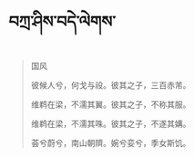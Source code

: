# བཀྲ་ཤིས་བདེ་ལེགས་
> 国风
> 
> 彼候人兮，何戈与祋。彼其之子，三百赤芾。
> 
> 维鹈在梁，不濡其翼。彼其之子，不称其服。
> 
> 维鹈在梁，不濡其咮。彼其之子，不遂其媾。
> 
> 荟兮蔚兮，南山朝隮。婉兮娈兮，季女斯饥。
>